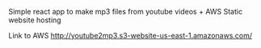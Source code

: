 Simple react app to make mp3 files from youtube videos + AWS Static website hosting

Link to AWS http://youtube2mp3.s3-website-us-east-1.amazonaws.com/

